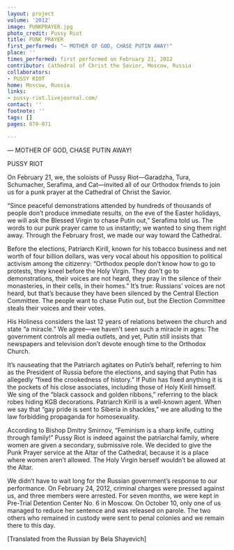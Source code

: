 ```yaml
---
layout: project
volume: '2012'
image: PUNKPRAYER.jpg
photo_credit: Pussy Riot
title: PUNK PRAYER
first_performed: "— MOTHER OF GOD, CHASE PUTIN AWAY!"
place: ''
times_performed: first performed on February 21, 2012
contributor: Cathedral of Christ the Savior, Moscow, Russia
collaborators:
- PUSSY RIOT
home: Moscow, Russia
links:
- pussy-riot.livejournal.com/
contact: ''
footnote: ''
tags: []
pages: 070-071

---
```


 — MOTHER OF GOD, CHASE PUTIN AWAY!

PUSSY RIOT

On February 21, we, the soloists of Pussy Riot—Garadzha, Tura, Schumacher, Serafima, and Cat—invited all of our Orthodox friends to join us for a punk prayer at the Cathedral of Christ the Savior.

“Since peaceful demonstrations attended by hundreds of thousands of people don’t produce immediate results, on the eve of the Easter holidays, we will ask the Blessed Virgin to chase Putin out,” Serafima told us. The words to our punk prayer came to us instantly; we wanted to sing them right away. Through the February frost, we made our way toward the Cathedral.

Before the elections, Patriarch Kirill, known for his tobacco business and net worth of four billion dollars, was very vocal about his opposition to political activism among the citizenry: “Orthodox people don’t know how to go to protests, they kneel before the Holy Virgin. They don’t go to demonstrations, their voices are not heard, they pray in the silence of their monasteries, in their cells, in their homes.” It’s true: Russians’ voices are not heard, but that’s because they have been silenced by the Central Election Committee. The people want to chase Putin out, but the Election Committee steals their voices and their votes.

His Holiness considers the last 12 years of relations between the church and state “a miracle.” We agree—we haven’t seen such a miracle in ages: The government controls all media outlets, and yet, Putin still insists that newspapers and television don’t devote enough time to the Orthodox Church.

It’s nauseating that the Patriarch agitates on Putin’s behalf, referring to him as the President of Russia before the elections, and saying that Putin has allegedly “fixed the crookedness of history.” If Putin has fixed anything it is the pockets of his close associates, including those of Holy Kirill himself. We sing of the “black cassock and golden ribbons,” referring to the black robes hiding KGB decorations. Patriarch Kirill is a well-known agent. When we say that “gay pride is sent to Siberia in shackles,” we are alluding to the law forbidding propaganda for homosexuality.

According to Bishop Dmitry Smirnov, “Feminism is a sharp knife, cutting through family!” Pussy Riot is indeed against the patriarchal family, where women are given a secondary, submissive role. We decided to give the Punk Prayer service at the Altar of the Cathedral, because it is a place where women aren’t allowed. The Holy Virgin herself wouldn’t be allowed at the Altar.

We didn’t have to wait long for the Russian government’s response to our performance. On February 24, 2012, criminal charges were pressed against us, and three members were arrested. For seven months, we were kept in Pre-Trial Detention Center No. 6 in Moscow. On October 10, only one of us managed to reduce her sentence and was released on parole. The two others who remained in custody were sent to penal colonies and we remain there to this day.

[Translated from the Russian by Bela Shayevich]
